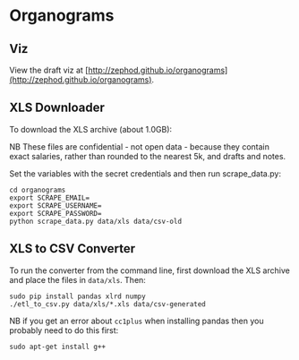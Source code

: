 # Organograms 

## Viz

View the draft viz at [http://zephod.github.io/organograms](http://zephod.github.io/organograms).


## XLS Downloader

To download the XLS archive (about 1.0GB):

NB These files are confidential - not open data - because they contain exact salaries, rather than rounded to the nearest 5k, and drafts and notes.

Set the variables with the secret credentials and then run scrape_data.py:

    cd organograms
    export SCRAPE_EMAIL=
    export SCRAPE_USERNAME=
    export SCRAPE_PASSWORD=
    python scrape_data.py data/xls data/csv-old


## XLS to CSV Converter

To run the converter from the command line, first download the XLS archive and place the files in `data/xls`. Then:

    sudo pip install pandas xlrd numpy
    ./etl_to_csv.py data/xls/*.xls data/csv-generated

NB if you get an error about `cc1plus` when installing pandas then you probably need to do this first:

    sudo apt-get install g++

